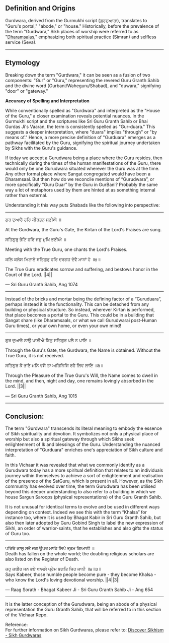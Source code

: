
## Definition and Origins

Gurdwara, derived from the Gurmukhi script (ਗੁਰਦੁਆਰਾ), translates to "Guru's portal," "abode," or "house." Historically, before the prevalence of the term "Gurdwara," Sikh places of worship were referred to as "[Dharamsalas](https://coda.io/d/_dzq30-Dy_ZQ/_sui7I)," emphasizing both spiritual practice (Simran) and selfless service (Seva).


---

## Etymology

Breaking down the term "Gurdwara," it can be seen as a fusion of two components: "Gur" or "Guru," representing the revered Guru Granth Sahib and the divine word (Gurbani/Waheguru/Shabad), and "duwara," signifying "door" or "gateway."


**Accuracy of Spelling and Interpretation**

While conventionally spelled as "Gurdwara" and interpreted as the "House of the Guru," a closer examination reveals potential nuances. In the Gurmukhi script and the scriptures like Sri Guru Granth Sahib or Bhai Gurdas Ji's Vaaran, the term is consistently spelled as "Gur-duara." This suggests a deeper interpretation, where "duara" implies "through" or "by means of." Hence, a more precise definition of "Gurduara" emerges as a pathway facilitated by the Guru, signifying the spiritual journey undertaken by Sikhs with the Guru's guidance.

If today we accept a Gurudwara being a place where the Guru resides, then technically during the times of the human manifestations of the Guru, there would only be one Gurudwara situated wherever the Guru was at the time. Any other formal place where Sangat congregated would have been a Dharamsaal. But then how do we reconcile mentions of “Gurudwara”, or more specifically “Guru Duar” by the Guru in GurBani? Probably the same way a lot of metaphors used by them are hinted at as something internal rather than external.

Understanding it this way puts Shabads like the following into perspective:

---

ਗੁਰ ਦੁਆਰੈ ਹਰਿ ਕੀਰਤਨੁ ਸੁਣੀਐ ॥

At the Gurdwara, the Guru's Gate, the Kirtan of the Lord's Praises are sung.

ਸਤਿਗੁਰੁ ਭੇਟਿ ਹਰਿ ਜਸੁ ਮੁਖਿ ਭਣੀਐ ॥

Meeting with the True Guru, one chants the Lord's Praises.

ਕਲਿ ਕਲੇਸ ਮਿਟਾਏ ਸਤਿਗੁਰੁ ਹਰਿ ਦਰਗਹ ਦੇਵੈ ਮਾਨਾਂ ਹੇ ॥੪॥

The True Guru eradicates sorrow and suffering, and bestows honor in the Court of the Lord. ||4||

— Sri Guru Granth Sahib, Ang 1074

---


Instead of the bricks and mortar being the defining factor of a “Guruduara”, perhaps instead it is the functionality. This can be detached from any building or physical structure. So instead, wherever Kirtan is performed, that place becomes a portal to the Guru. This could be in a building that Sangat share (like Dharamsaals, or what we call Gurudwarai post-Human Guru times), or your own home, or even your own mind!

  
---

ਗੁਰ ਦੁਆਰੈ ਨਾਉ ਪਾਈਐ ਬਿਨੁ ਸਤਿਗੁਰ ਪਲੈ ਨ ਪਾਇ ॥

Through the Guru's Gate, the Gurdwara, the Name is obtained. Without the True Guru, it is not received.

ਸਤਿਗੁਰ ਕੈ ਭਾਣੈ ਮਨਿ ਵਸੈ ਤਾ ਅਹਿਨਿਸਿ ਰਹੈ ਲਿਵ ਲਾਇ ॥੩॥

Through the Pleasure of the True Guru's Will, the Name comes to dwell in the mind, and then, night and day, one remains lovingly absorbed in the Lord. ||3||

  

— Sri Guru Granth Sahib, Ang 1015

---

  
## Conclusion:

The term "Gurdwara" transcends its literal meaning to embody the essence of Sikh spirituality and devotion. It symbolizes not only a physical place of worship but also a spiritual gateway through which Sikhs seek enlightenment of Ik and blessings of the Guru. Understanding the nuanced interpretation of "Gurduara" enriches one's appreciation of Sikh culture and faith.


In this Vichaar it was revealed that what we commonly identify as a Gurudwara today has a more spiritual definition that relates to an individuals journey within themselves to achieve a sort of enlightenment and realisation of the presence of the SatGuru, which is present in all. However, as the Sikh community has evolved over time, the term Gurudwara has been utilised beyond this deeper understanding to also refer to a building in which we house Sargun Saroops (physical representations) of the Guru Granth Sahib.

It is not unusual for identical terms to evolve and be used in different ways depending on context. Indeed we see this with the term “Khalsa” for instance too, where it is used by Bhagat Kabir in Sri Guru Granth Sahib, but also then later adopted by Guru Gobind Singh to label the new expression of Sikhi, an order of warrior-saints, that he establishes and also gifts the status of Guru too.


---


ਪਰਿਓ ਕਾਲੁ ਸਭੈ ਜਗ ਊਪਰ ਮਾਹਿ ਲਿਖੇ ਭ੍ਰਮ ਗਿਆਨੀ ॥  
Death has fallen on the whole world; the doubting religious scholars are also listed on the Register of Death.

  

ਕਹੁ ਕਬੀਰ ਜਨ ਭਏ ਖਾਲਸੇ ਪ੍ਰੇਮ ਭਗਤਿ ਜਿਹ ਜਾਨੀ ॥੪॥੩॥  
Says Kabeer, those humble people become pure - they become Khalsa - who know the Lord's loving devotional worship. ||4||3||


— Raag Sorath - Bhagat Kabeer Ji - Sri Guru Granth Sahib Ji - Ang 654

---


It is the latter conception of the Gurudwara, being an abode of a physical representation the Guru Granth Sahib, that will be referred to in this section of the Vichaar Repo.


Reference:  
For further information on Sikh Gurdwaras, please refer to: [Discover Sikhism - Sikh Gurdwaras](https://www.discoversikhism.com/sikh_gurdwaras/gurdwaras.html)